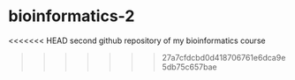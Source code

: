 # bioinformatics-2

<<<<<<< HEAD
second github repository of my bioinformatics course
>>>>>>> 27a7cfdcbd0d418706761e6dca9e5db75c657bae
